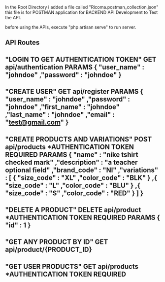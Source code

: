 In the Root Directory i added a file called "Ricoma.postman_collection.json" this file is for POSTMAN
application for BACKEND API Development to Test the API.

before using the APIs, execute "php artisan serve" to run server.

API Routes
-----------------------------------------------
"LOGIN TO GET AUTHENTICATION TOKEN"
GET api/authentication
PARAMS
{
    "user_name" : "johndoe"
    ,"password" : "johndoe"
}
-----------------------------------------------
"CREATE USER"
GET api/register
PARAMS
{
	"user_name" : "johndoe"
	,"password" : "johndoe"
	,"first_name" : "johndoe"
	,"last_name" : "johndoe"
	,"email" : "test@gmail.com"
}
-----------------------------------------------
"CREATE PRODUCTS AND VARIATIONS"
POST api/products
*AUTHENTICATION TOKEN REQUIRED
PARAMS
{
	"name" : "nike tshirt checked mark"
	,"description" : "a teacher optional field"
	,"brand_code" : "NI"
	,"variations" : [
		{
			"size_code" : "XL"
			,"color_code" : "BLK"
		}
		,{
			"size_code" : "L"
			,"color_code" : "BLU"
		}
		,{
			"size_code" : "S"
			,"color_code" : "RED"
		}
	]
}
------------------------------------------
"DELETE A PRODUCT"
DELETE api/product
*AUTHENTICATION TOKEN REQUIRED
PARAMS
{
	"id" : 1
}
----------------------------------------------
"GET ANY PRODUCT BY ID"
GET api/product/{PRODUCT_ID}
----------------------------------------------
"GET USER PRODUCTS"
GET api/products
*AUTHENTICATION TOKEN REQUIRED
----------------------------------------------
